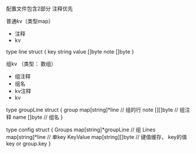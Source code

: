 配置文件包含2部分
注释优先

普通kv（类型map）
- 注释
- kv

type line struct {
    key string
    value []byte
    note []byte
}

组kv （类型： 数组）
- 组注释
- 组名
- kv注释
- kv

type groupLine struct {
    group map[string]*line  // 组的行
    note [][]byte  // 组注释
    name []byte   // 组名
}

type config struct {
    Groups map[string]*groupLine  // 组
    Lines map[string]*line    // 单key
    KeyValue map[string][]byte   // 键值缓存， key的值  key or group.key
}
